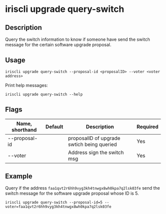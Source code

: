 # iriscli upgrade query-switch

## Description
Query the switch information to know if someone have send the switch message for the certain software upgrade proposal.

## Usage

```
iriscli upgrade query-switch --proposal-id <proposalID> --voter <voter address>
```

Print help messages:

```
iriscli upgrade query-switch --help
```
## Flags

| Name, shorthand | Default                    | Description                                                       | Required |
| --------------- | -------------------------- | ----------------------------------------------------------------- | -------- |
| --proposal-id      |                            | proposalID of upgrade swtich being queried                              | Yes      |
| --voter     |                            | Address sign the switch msg                              | Yes      |

## Example

Query if the address `faa1qvt2r6hh9vyg3kh4tnwgx8wh0kpa7q2lsk03fe` send the switch message for the software upgrade proposal whose ID is 5.

```
iriscli upgrade query-switch --proposal-id=5 --voter=faa1qvt2r6hh9vyg3kh4tnwgx8wh0kpa7q2lsk03fe
```
